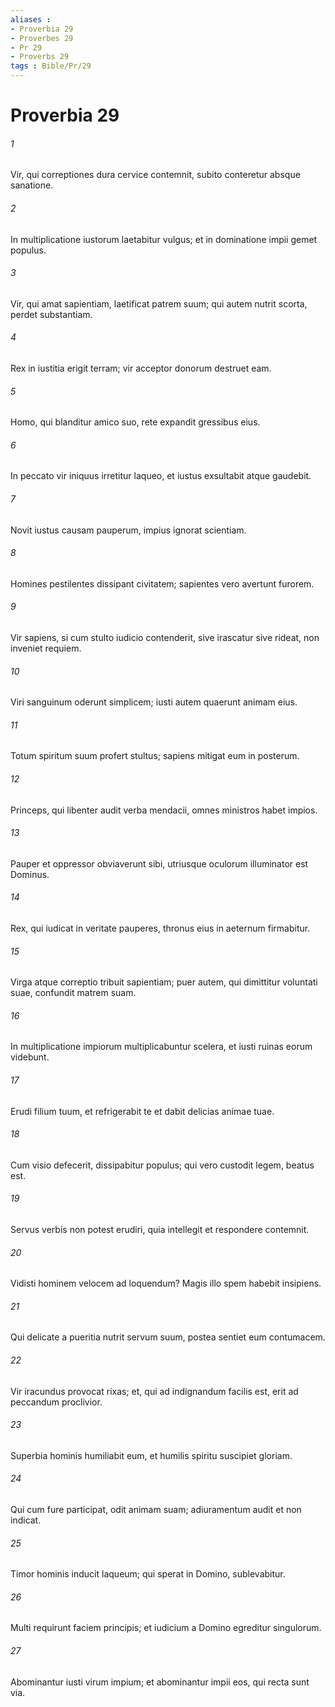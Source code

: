 ```yaml
---
aliases : 
- Proverbia 29
- Proverbes 29
- Pr 29
- Proverbs 29
tags : Bible/Pr/29
---
```


# Proverbia 29

###### 1
Vir, qui correptiones dura cervice contemnit, subito conteretur absque sanatione.
###### 2
In multiplicatione iustorum laetabitur vulgus; et in dominatione impii gemet populus.
###### 3
Vir, qui amat sapientiam, laetificat patrem suum; qui autem nutrit scorta, perdet substantiam.
###### 4
Rex in iustitia erigit terram; vir acceptor donorum destruet eam.
###### 5
Homo, qui blanditur amico suo, rete expandit gressibus eius.
###### 6
In peccato vir iniquus irretitur laqueo, et iustus exsultabit atque gaudebit.
###### 7
Novit iustus causam pauperum, impius ignorat scientiam.
###### 8
Homines pestilentes dissipant civitatem; sapientes vero avertunt furorem.
###### 9
Vir sapiens, si cum stulto iudicio contenderit, sive irascatur sive rideat, non inveniet requiem.
###### 10
Viri sanguinum oderunt simplicem; iusti autem quaerunt animam eius.
###### 11
Totum spiritum suum profert stultus; sapiens mitigat eum in posterum.
###### 12
Princeps, qui libenter audit verba mendacii, omnes ministros habet impios.
###### 13
Pauper et oppressor obviaverunt sibi, utriusque oculorum illuminator est Dominus.
###### 14
Rex, qui iudicat in veritate pauperes, thronus eius in aeternum firmabitur.
###### 15
Virga atque correptio tribuit sapientiam; puer autem, qui dimittitur voluntati suae, confundit matrem suam.
###### 16
In multiplicatione impiorum multiplicabuntur scelera, et iusti ruinas eorum videbunt.
###### 17
Erudi filium tuum, et refrigerabit te et dabit delicias animae tuae.
###### 18
Cum visio defecerit, dissipabitur populus; qui vero custodit legem, beatus est.
###### 19
Servus verbis non potest erudiri, quia intellegit et respondere contemnit.
###### 20
Vidisti hominem velocem ad loquendum? Magis illo spem habebit insipiens.
###### 21
Qui delicate a pueritia nutrit servum suum, postea sentiet eum contumacem.
###### 22
Vir iracundus provocat rixas; et, qui ad indignandum facilis est, erit ad peccandum proclivior.
###### 23
Superbia hominis humiliabit eum, et humilis spiritu suscipiet gloriam.
###### 24
Qui cum fure participat, odit animam suam; adiuramentum audit et non indicat.
###### 25
Timor hominis inducit laqueum; qui sperat in Domino, sublevabitur.
###### 26
Multi requirunt faciem principis; et iudicium a Domino egreditur singulorum.
###### 27
Abominantur iusti virum impium; et abominantur impii eos, qui recta sunt via.
